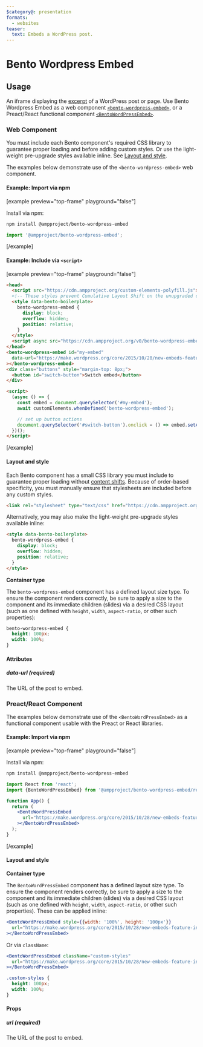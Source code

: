 ```yaml
---
$category@: presentation
formats:
  - websites
teaser:
  text: Embeds a WordPress post.
---
```


# Bento Wordpress Embed

## Usage

An iframe displaying the [excerpt](https://make.wordpress.org/core/2015/10/28/new-embeds-feature-in-wordpress-4-4/) of a WordPress post or page. Use Bento Wordpress Embed as a web component [`<bento-wordpress-embed>`](#web-component), or a Preact/React functional component [`<BentoWordPressEmbed>`](#preact/react-Component).

### Web Component

You must include each Bento component's required CSS library to guarantee proper loading and before adding custom styles. Or use the light-weight pre-upgrade styles available inline. See [Layout and style](#layout-and-style).

The examples below demonstrate use of the `<bento-wordpress-embed>` web component.

#### Example: Import via npm

[example preview="top-frame" playground="false"]

Install via npm:

```sh
npm install @ampproject/bento-wordpress-embed
```

```javascript
import '@ampproject/bento-wordpress-embed';
```

[/example]

#### Example: Include via `<script>`

[example preview="top-frame" playground="false"]

```html
<head>
  <script src="https://cdn.ampproject.org/custom-elements-polyfill.js"></script>
  <!-- These styles prevent Cumulative Layout Shift on the unupgraded custom element -->
  <style data-bento-boilerplate>
    bento-wordpress-embed {
      display: block;
      overflow: hidden;
      position: relative;
    }
  </style>
  <script async src="https://cdn.ampproject.org/v0/bento-wordpress-embed-1.0.js"></script>
</head>
<bento-wordpress-embed id="my-embed"
  data-url="https://make.wordpress.org/core/2015/10/28/new-embeds-feature-in-wordpress-4-4/"
></bento-wordpress-embed>
<div class="buttons" style="margin-top: 8px;">
  <button id="switch-button">Switch embed</button>
</div>

<script>
  (async () => {
    const embed = document.querySelector('#my-embed');
    await customElements.whenDefined('bento-wordpress-embed');

    // set up button actions
    document.querySelector('#switch-button').onclick = () => embed.setAttribute('data-url', 'https://make.wordpress.org/core/2021/09/09/core-editor-improvement-cascading-impact-of-improvements-to-featured-images/');
  })();
</script>
```

[/example]

#### Layout and style

Each Bento component has a small CSS library you must include to guarantee proper loading without [content shifts](https://web.dev/cls/). Because of order-based specificity, you must manually ensure that stylesheets are included before any custom styles.

```html
<link rel="stylesheet" type="text/css" href="https://cdn.ampproject.org/v0/amp-wordpress-embed-1.0.css">
```

Alternatively, you may also make the light-weight pre-upgrade styles available inline:

```html
<style data-bento-boilerplate>
  bento-wordpress-embed {
    display: block;
    overflow: hidden;
    position: relative;
  }
</style>
```

**Container type**

The `bento-wordpress-embed` component has a defined layout size type. To ensure the component renders correctly, be sure to apply a size to the component and its immediate children (slides) via a desired CSS layout (such as one defined with `height`, `width`, `aspect-ratio`, or other such properties):

```css
bento-wordpress-embed {
  height: 100px;
  width: 100%;
}
```

#### Attributes

##### data-url (required)

The URL of the post to embed.

### Preact/React Component

The examples below demonstrate use of the `<BentoWordPressEmbed>` as a functional component usable with the Preact or React libraries.

#### Example: Import via npm

[example preview="top-frame" playground="false"]

Install via npm:

```sh
npm install @ampproject/bento-wordpress-embed
```

```jsx
import React from 'react';
import {BentoWordPressEmbed} from '@ampproject/bento-wordpress-embed/react';

function App() {
  return (
    <BentoWordPressEmbed
      url="https://make.wordpress.org/core/2015/10/28/new-embeds-feature-in-wordpress-4-4/"
    ></BentoWordPressEmbed>
  );
}
```

[/example]

#### Layout and style

**Container type**

The `BentoWordPressEmbed` component has a defined layout size type. To ensure the component renders correctly, be sure to apply a size to the component and its immediate children (slides) via a desired CSS layout (such as one defined with `height`, `width`, `aspect-ratio`, or other such properties). These can be applied inline:

```jsx
<BentoWordPressEmbed style={{width: '100%', height: '100px'}}
  url="https://make.wordpress.org/core/2015/10/28/new-embeds-feature-in-wordpress-4-4/"
></BentoWordPressEmbed>
```

Or via `className`:

```jsx
<BentoWordPressEmbed className="custom-styles"
  url="https://make.wordpress.org/core/2015/10/28/new-embeds-feature-in-wordpress-4-4/"
></BentoWordPressEmbed>
```

```css
.custom-styles {
  height: 100px;
  width: 100%;
}
```

#### Props

##### url (required)

The URL of the post to embed.
